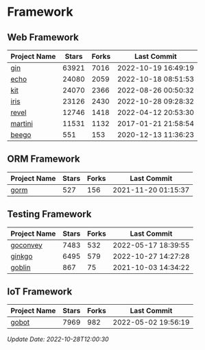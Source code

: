 # Framework

## Web Framework
| Project Name | Stars | Forks | Last Commit |
| ------------ | ----- | ----- | ----------- |
| [gin](https://github.com/gin-gonic/gin) | 63921 | 7016 | 2022-10-19 16:49:19 |
| [echo](https://github.com/labstack/echo) | 24080 | 2059 | 2022-10-18 08:51:53 |
| [kit](https://github.com/go-kit/kit) | 24070 | 2366 | 2022-08-26 00:50:32 |
| [iris](https://github.com/kataras/iris) | 23126 | 2430 | 2022-10-28 09:28:32 |
| [revel](https://github.com/revel/revel) | 12746 | 1418 | 2022-04-12 20:53:30 |
| [martini](https://github.com/go-martini/martini) | 11531 | 1132 | 2017-01-21 21:58:54 |
| [beego](https://github.com/astaxie/beego) | 551 | 153 | 2020-12-13 11:36:23 |

## ORM Framework
| Project Name | Stars | Forks | Last Commit |
| ------------ | ----- | ----- | ----------- |
| [gorm](https://github.com/jinzhu/gorm) | 527 | 156 | 2021-11-20 01:15:37 |

## Testing Framework
| Project Name | Stars | Forks | Last Commit |
| ------------ | ----- | ----- | ----------- |
| [goconvey](https://github.com/smartystreets/goconvey) | 7483 | 532 | 2022-05-17 18:39:55 |
| [ginkgo](https://github.com/onsi/ginkgo) | 6495 | 579 | 2022-10-27 14:27:28 |
| [goblin](https://github.com/franela/goblin) | 867 | 75 | 2021-10-03 14:34:22 |

## IoT Framework
| Project Name | Stars | Forks | Last Commit |
| ------------ | ----- | ----- | ----------- |
| [gobot](https://github.com/hybridgroup/gobot) | 7969 | 982 | 2022-05-02 19:56:19 |

*Update Date: 2022-10-28T12:00:30*
